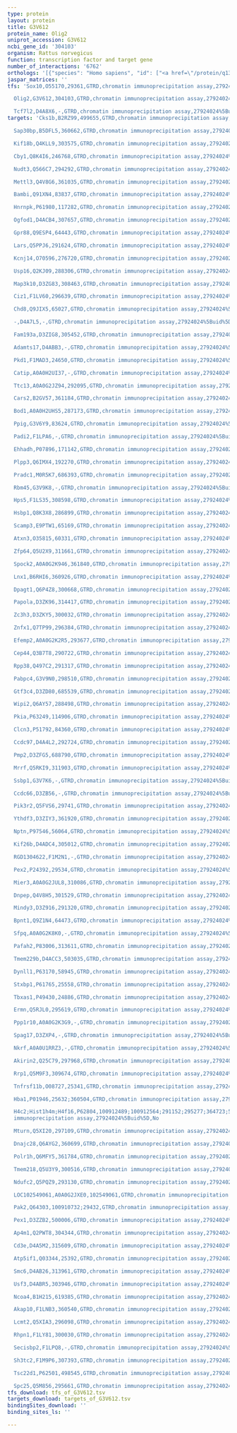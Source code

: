 ```yaml
---
type: protein
layout: protein
title: G3V612
protein_name: Olig2
uniprot_accession: G3V612
ncbi_gene_id: '304103'
organism: Rattus norvegicus
function: transcription factor and target gene
number_of_interactions: '6762'
orthologs: '[{"species": "Homo sapiens", "id": ["<a href=\"/protein/q13516\">Q13516</a>"]}, {"species": "Danio rerio", "id": ["<a href=\"/protein/a8wiq8\">A8WIQ8</a>"]}, {"species": "Mus musculus", "id": ["<a href=\"/protein/q9eqw6\">Q9EQW6</a>"]}]'
jaspar_matrices: ''
tfs: 'Sox10,O55170,29361,GTRD,chromatin immunoprecipitation assay,27924024%5Buid%5D,No

  Olig2,G3V612,304103,GTRD,chromatin immunoprecipitation assay,27924024%5Buid%5D,No

  Tcf7l2,D4A8X6,-,GTRD,chromatin immunoprecipitation assay,27924024%5Buid%5D,No'
targets: 'Cks1b,B2RZ99,499655,GTRD,chromatin immunoprecipitation assay,27924024%5Buid%5D,No

  Sap30bp,B5DFL5,360662,GTRD,chromatin immunoprecipitation assay,27924024%5Buid%5D,No

  Kif18b,Q4KLL9,303575,GTRD,chromatin immunoprecipitation assay,27924024%5Buid%5D,No

  Cby1,Q8K4I6,246768,GTRD,chromatin immunoprecipitation assay,27924024%5Buid%5D,No

  Nudt3,Q566C7,294292,GTRD,chromatin immunoprecipitation assay,27924024%5Buid%5D,No

  Mettl3,Q4V8G6,361035,GTRD,chromatin immunoprecipitation assay,27924024%5Buid%5D,No

  Bambi,Q91XN4,83837,GTRD,chromatin immunoprecipitation assay,27924024%5Buid%5D,No

  Hnrnpk,P61980,117282,GTRD,chromatin immunoprecipitation assay,27924024%5Buid%5D,No

  Ogfod1,D4ACB4,307657,GTRD,chromatin immunoprecipitation assay,27924024%5Buid%5D,No

  Gpr88,Q9ESP4,64443,GTRD,chromatin immunoprecipitation assay,27924024%5Buid%5D,No

  Lars,Q5PPJ6,291624,GTRD,chromatin immunoprecipitation assay,27924024%5Buid%5D,No

  Kcnj14,O70596,276720,GTRD,chromatin immunoprecipitation assay,27924024%5Buid%5D,No

  Usp16,Q2KJ09,288306,GTRD,chromatin immunoprecipitation assay,27924024%5Buid%5D,No

  Map3k10,D3ZG83,308463,GTRD,chromatin immunoprecipitation assay,27924024%5Buid%5D,No

  Ciz1,F1LV60,296639,GTRD,chromatin immunoprecipitation assay,27924024%5Buid%5D,No

  Chd8,Q9JIX5,65027,GTRD,chromatin immunoprecipitation assay,27924024%5Buid%5D,No

  -,D4A7L5,-,GTRD,chromatin immunoprecipitation assay,27924024%5Buid%5D,No

  Fam193a,D3ZIG8,305452,GTRD,chromatin immunoprecipitation assay,27924024%5Buid%5D,No

  Adamts17,D4ABB3,-,GTRD,chromatin immunoprecipitation assay,27924024%5Buid%5D,No

  Pkd1,F1MAD3,24650,GTRD,chromatin immunoprecipitation assay,27924024%5Buid%5D,No

  Catip,A0A0H2UI37,-,GTRD,chromatin immunoprecipitation assay,27924024%5Buid%5D,No

  Ttc13,A0A0G2JZ94,292095,GTRD,chromatin immunoprecipitation assay,27924024%5Buid%5D,No

  Cars2,B2GV57,361184,GTRD,chromatin immunoprecipitation assay,27924024%5Buid%5D,No

  Bod1,A0A0H2UHS5,287173,GTRD,chromatin immunoprecipitation assay,27924024%5Buid%5D,No

  Ppig,G3V6Y9,83624,GTRD,chromatin immunoprecipitation assay,27924024%5Buid%5D,No

  Padi2,F1LPA6,-,GTRD,chromatin immunoprecipitation assay,27924024%5Buid%5D,No

  Ehhadh,P07896,171142,GTRD,chromatin immunoprecipitation assay,27924024%5Buid%5D,No

  Plpp3,Q6IMX4,192270,GTRD,chromatin immunoprecipitation assay,27924024%5Buid%5D,No

  Pradc1,M0R5K7,686393,GTRD,chromatin immunoprecipitation assay,27924024%5Buid%5D,No

  Rbm45,G3V9K8,-,GTRD,chromatin immunoprecipitation assay,27924024%5Buid%5D,No

  Hps5,F1LS35,308598,GTRD,chromatin immunoprecipitation assay,27924024%5Buid%5D,No

  Hsbp1,Q8K3X8,286899,GTRD,chromatin immunoprecipitation assay,27924024%5Buid%5D,No

  Scamp3,E9PTW1,65169,GTRD,chromatin immunoprecipitation assay,27924024%5Buid%5D,No

  Atxn3,O35815,60331,GTRD,chromatin immunoprecipitation assay,27924024%5Buid%5D,No

  Zfp64,Q5U2X9,311661,GTRD,chromatin immunoprecipitation assay,27924024%5Buid%5D,No

  Spock2,A0A0G2K946,361840,GTRD,chromatin immunoprecipitation assay,27924024%5Buid%5D,No

  Lnx1,B6RHI6,360926,GTRD,chromatin immunoprecipitation assay,27924024%5Buid%5D,No

  Dpagt1,Q6P4Z8,300668,GTRD,chromatin immunoprecipitation assay,27924024%5Buid%5D,No

  Papola,D3ZK96,314417,GTRD,chromatin immunoprecipitation assay,27924024%5Buid%5D,No

  Zc3h3,D3ZKY5,300032,GTRD,chromatin immunoprecipitation assay,27924024%5Buid%5D,No

  Znfx1,Q7TP99,296384,GTRD,chromatin immunoprecipitation assay,27924024%5Buid%5D,No

  Efemp2,A0A0G2K2R5,293677,GTRD,chromatin immunoprecipitation assay,27924024%5Buid%5D,No

  Cep44,Q3B7T8,290722,GTRD,chromatin immunoprecipitation assay,27924024%5Buid%5D,No

  Rpp38,Q497C2,291317,GTRD,chromatin immunoprecipitation assay,27924024%5Buid%5D,No

  Pabpc4,G3V9N0,298510,GTRD,chromatin immunoprecipitation assay,27924024%5Buid%5D,No

  Gtf3c4,D3ZD80,685539,GTRD,chromatin immunoprecipitation assay,27924024%5Buid%5D,No

  Wipi2,Q6AY57,288498,GTRD,chromatin immunoprecipitation assay,27924024%5Buid%5D,No

  Pkia,P63249,114906,GTRD,chromatin immunoprecipitation assay,27924024%5Buid%5D,No

  Clcn3,P51792,84360,GTRD,chromatin immunoprecipitation assay,27924024%5Buid%5D,No

  Ccdc97,D4A4L2,292724,GTRD,chromatin immunoprecipitation assay,27924024%5Buid%5D,No

  Pmp2,D3ZFG5,688790,GTRD,chromatin immunoprecipitation assay,27924024%5Buid%5D,No

  Mrrf,Q5RKI9,311903,GTRD,chromatin immunoprecipitation assay,27924024%5Buid%5D,No

  Ssbp1,G3V7K6,-,GTRD,chromatin immunoprecipitation assay,27924024%5Buid%5D,No

  Ccdc66,D3ZB56,-,GTRD,chromatin immunoprecipitation assay,27924024%5Buid%5D,No

  Pik3r2,Q5FVS6,29741,GTRD,chromatin immunoprecipitation assay,27924024%5Buid%5D,No

  Ythdf3,D3ZIY3,361920,GTRD,chromatin immunoprecipitation assay,27924024%5Buid%5D,No

  Nptn,P97546,56064,GTRD,chromatin immunoprecipitation assay,27924024%5Buid%5D,No

  Kif26b,D4ADC4,305012,GTRD,chromatin immunoprecipitation assay,27924024%5Buid%5D,No

  RGD1304622,F1M2N1,-,GTRD,chromatin immunoprecipitation assay,27924024%5Buid%5D,No

  Pex2,P24392,29534,GTRD,chromatin immunoprecipitation assay,27924024%5Buid%5D,No

  Mier3,A0A0G2JUL8,310086,GTRD,chromatin immunoprecipitation assay,27924024%5Buid%5D,No

  Dnpep,Q4V8H5,301529,GTRD,chromatin immunoprecipitation assay,27924024%5Buid%5D,No

  Mindy3,D3Z916,291320,GTRD,chromatin immunoprecipitation assay,27924024%5Buid%5D,No

  Bpnt1,Q9Z1N4,64473,GTRD,chromatin immunoprecipitation assay,27924024%5Buid%5D,No

  Sfpq,A0A0G2K8K0,-,GTRD,chromatin immunoprecipitation assay,27924024%5Buid%5D,No

  Pafah2,P83006,313611,GTRD,chromatin immunoprecipitation assay,27924024%5Buid%5D,No

  Tmem229b,D4ACC3,503035,GTRD,chromatin immunoprecipitation assay,27924024%5Buid%5D,No

  Dynll1,P63170,58945,GTRD,chromatin immunoprecipitation assay,27924024%5Buid%5D,No

  Stxbp1,P61765,25558,GTRD,chromatin immunoprecipitation assay,27924024%5Buid%5D,No

  Tbxas1,P49430,24886,GTRD,chromatin immunoprecipitation assay,27924024%5Buid%5D,No

  Ermn,Q5RJL0,295619,GTRD,chromatin immunoprecipitation assay,27924024%5Buid%5D,No

  Ppp1r10,A0A0G2K3G9,-,GTRD,chromatin immunoprecipitation assay,27924024%5Buid%5D,No

  Spag17,D3ZXP4,-,GTRD,chromatin immunoprecipitation assay,27924024%5Buid%5D,No

  Nkrf,A0A0U1RRZ3,-,GTRD,chromatin immunoprecipitation assay,27924024%5Buid%5D,No

  Akirin2,Q25C79,297968,GTRD,chromatin immunoprecipitation assay,27924024%5Buid%5D,No

  Rrp1,Q5M9F3,309674,GTRD,chromatin immunoprecipitation assay,27924024%5Buid%5D,No

  Tnfrsf11b,O08727,25341,GTRD,chromatin immunoprecipitation assay,27924024%5Buid%5D,No

  Hba1,P01946,25632;360504,GTRD,chromatin immunoprecipitation assay,27924024%5Buid%5D,No

  H4c2;Hist1h4m;H4f16,P62804,100912489;100912564;291152;295277;364723;500351;502913;64627,GTRD,chromatin
  immunoprecipitation assay,27924024%5Buid%5D,No

  Mturn,Q5XI20,297109,GTRD,chromatin immunoprecipitation assay,27924024%5Buid%5D,No

  Dnajc28,Q6AYG2,360699,GTRD,chromatin immunoprecipitation assay,27924024%5Buid%5D,No

  Polr1h,Q6MFY5,361784,GTRD,chromatin immunoprecipitation assay,27924024%5Buid%5D,No

  Tmem218,Q5U3Y9,300516,GTRD,chromatin immunoprecipitation assay,27924024%5Buid%5D,No

  Ndufc2,Q5PQZ9,293130,GTRD,chromatin immunoprecipitation assay,27924024%5Buid%5D,No

  LOC102549061,A0A0G2JXE0,102549061,GTRD,chromatin immunoprecipitation assay,27924024%5Buid%5D,No

  Pak2,Q64303,100910732;29432,GTRD,chromatin immunoprecipitation assay,27924024%5Buid%5D,No

  Pex1,D3ZZB2,500006,GTRD,chromatin immunoprecipitation assay,27924024%5Buid%5D,No

  Ap4m1,Q2PWT8,304344,GTRD,chromatin immunoprecipitation assay,27924024%5Buid%5D,No

  Cd3e,D4A5M2,315609,GTRD,chromatin immunoprecipitation assay,27924024%5Buid%5D,No

  Atp5if1,Q03344,25392,GTRD,chromatin immunoprecipitation assay,27924024%5Buid%5D,No

  Smc6,D4AB26,313961,GTRD,chromatin immunoprecipitation assay,27924024%5Buid%5D,No

  Usf3,D4ABR5,303946,GTRD,chromatin immunoprecipitation assay,27924024%5Buid%5D,No

  Ncoa4,B1H215,619385,GTRD,chromatin immunoprecipitation assay,27924024%5Buid%5D,No

  Akap10,F1LNB3,360540,GTRD,chromatin immunoprecipitation assay,27924024%5Buid%5D,No

  Lcmt2,Q5XIA3,296098,GTRD,chromatin immunoprecipitation assay,27924024%5Buid%5D,No

  Rhpn1,F1LY81,300030,GTRD,chromatin immunoprecipitation assay,27924024%5Buid%5D,No

  Secisbp2,F1LPQ8,-,GTRD,chromatin immunoprecipitation assay,27924024%5Buid%5D,No

  Sh3tc2,F1M9P6,307393,GTRD,chromatin immunoprecipitation assay,27924024%5Buid%5D,No

  Tsc22d1,P62501,498545,GTRD,chromatin immunoprecipitation assay,27924024%5Buid%5D,No

  Spc25,Q5M856,295661,GTRD,chromatin immunoprecipitation assay,27924024%5Buid%5D,No'
tfs_download: tfs_of_G3V612.tsv
targets_download: targets_of_G3V612.tsv
bindingSites_download: ''
binding_sites_ls: ''

---
```

